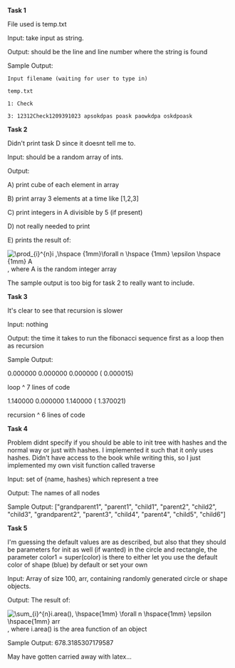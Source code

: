 **Task 1**

File used is temp.txt

Input: take input as string. 

Output: should be the line and line number where the string is found

Sample Output:

    Input filename (waiting for user to type in)
    
    temp.txt
    
    1: Check
    
    3: 12312Check1209391023 apsokdpas poask paowkdpa oskdpoask
    

**Task 2**

Didn't print task D since it doesnt tell me to. 

Input: should be a random array of ints.

Output: 

A) print cube of each element in array

B) print array 3 elements at a time like [1,2,3]

C) print integers in A divisible by 5 (if present)

D) not really needed to print

E) prints the result of:

<img src="https://latex.codecogs.com/gif.latex?\prod_{i}^{n}i&space;,\hspace&space;{1mm}\forall&space;n&space;\hspace&space;{1mm}&space;\epsilon&space;\hspace&space;{1mm}&space;A" title="\prod_{i}^{n}i ,\hspace {1mm}\forall n \hspace {1mm} \epsilon \hspace {1mm} A" />
, where A is the random integer array

The sample output is too big for task 2 to really want to include.

**Task 3**

It's clear to see that recursion is slower

Input: nothing

Output: the time it takes to run the fibonacci sequence first as a loop then as recursion

Sample Output:

  0.000000   0.000000   0.000000 (  0.000015)

loop ^ 7 lines of code

  1.140000   0.000000   1.140000 (  1.370021)

recursion ^ 6 lines of code


**Task 4**

Problem didnt specify if you should be able to init tree with hashes and the normal way or just with hashes.
I implemented it such that it only uses hashes. Didn't have access to the book while writing this, so I just implemented my own visit function called traverse

Input: set of {name, hashes} which represent a tree

Output: The names of all nodes

Sample Output: ["grandparent1", "parent1", "child1", "parent2", "child2", "child3", "grandparent2", "parent3", "child4", "parent4", "child5", "child6"]
    
**Task 5**

I'm guessing the default values are as described, but also that they should be parameters for init as well (if wanted)
in the circle and rectangle, the parameter color1 = super(color) is there to either let you use the default color of shape (blue) by default or set your own

Input: Array of size 100, arr, containing randomly generated circle or shape objects.

Output: The result of:

<img src="https://latex.codecogs.com/gif.latex?\sum_{i}^{n}i.area(),&space;\hspace{1mm}&space;\forall&space;n&space;\hspace{1mm}&space;\epsilon&space;\hspace{1mm}&space;arr" title="\sum_{i}^{n}i.area(), \hspace{1mm} \forall n \hspace{1mm} \epsilon \hspace{1mm} arr" />
, where i.area() is the area function of an object

Sample Output: 678.3185307179587


May have gotten carried away with latex...


    